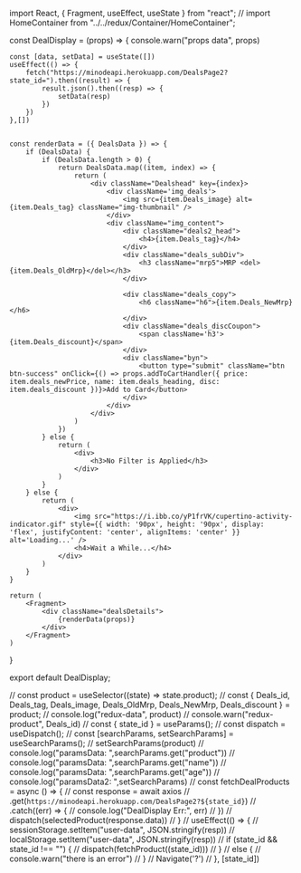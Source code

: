 import React, { Fragment, useEffect, useState } from "react";
// import HomeContainer from "../../redux/Container/HomeContainer";


const DealDisplay = (props) => {
    console.warn("props data", props)


    const [data, setData] = useState([])
    useEffect(() => {
        fetch("https://minodeapi.herokuapp.com/DealsPage2?state_id=").then((result) => {
            result.json().then((resp) => {
                setData(resp)
            })
        })
    },[])


    const renderData = ({ DealsData }) => {
        if (DealsData) {
            if (DealsData.length > 0) {
                return DealsData.map((item, index) => {
                    return (
                        <div className="Dealshead" key={index}>
                            <div className='img_deals'>
                                <img src={item.Deals_image} alt={item.Deals_tag} className="img-thumbnail" />
                            </div>
                            <div className="img_content">
                                <div className="deals2_head">
                                    <h4>{item.Deals_tag}</h4>
                                </div>
                                <div className="deals_subDiv">
                                    <h3 className="mrp5">MRP <del>{item.Deals_OldMrp}</del></h3>
                                </div>

                                <div className="deals_copy">
                                    <h6 className="h6">{item.Deals_NewMrp}</h6>
                                </div>
                                <div className="deals_discCoupon">
                                    <span className='h3'>{item.Deals_discount}</span>
                                </div>
                                <div className="byn">
                                    <button type="submit" className="btn btn-success" onClick={() => props.addToCartHandler({ price: item.deals_newPrice, name: item.deals_heading, disc: item.deals_discount })}>Add to Card</button>
                                </div>
                            </div>
                        </div>
                    )
                })
            } else {
                return (
                    <div>
                        <h3>No Filter is Applied</h3>
                    </div>
                )
            }
        } else {
            return (
                <div>
                    <img src="https://i.ibb.co/yP1frVK/cupertino-activity-indicator.gif" style={{ width: '90px', height: '90px', display: 'flex', justifyContent: 'center', alignItems: 'center' }} alt='Loading...' />
                    <h4>Wait a While...</h4>
                </div>
            )
        }
    }

    return (
        <Fragment>
            <div className="dealsDetails">
                {renderData(props)}
            </div>
        </Fragment>
    )
}

export default DealDisplay;




 // const product = useSelector((state) => state.product);
 // const { Deals_id, Deals_tag, Deals_image, Deals_OldMrp, Deals_NewMrp, Deals_discount } = product;
 // console.log("redux-data", product)
 // console.warn("redux-product", Deals_id)
 // const { state_id } = useParams();
 // const dispatch = useDispatch();
 // const [searchParams, setSearchParams] = useSearchParams();
 // setSearchParams(product)
 // console.log("paramsData: ",searchParams.get("product"))
 // console.log("paramsData: ",searchParams.get("name"))
 // console.log("paramsData: ",searchParams.get("age"))
 // console.log("paramsData2: ",setSearchParams)
 // const fetchDealProducts = async () => {
 // const response = await axios
 // .get(`https://minodeapi.herokuapp.com/DealsPage2?${state_id}`)
 // .catch((err) => {
 // console.log("DealDisplay Err:", err)
 // })
 // dispatch(selectedProduct(response.data))
 // }
 // useEffect(() => {
 // sessionStorage.setItem("user-data", JSON.stringify(resp))
 // localStorage.setItem("user-data", JSON.stringify(resp))
 // if (state_id && state_id !== "") {
 // dispatch(fetchProduct((state_id)))
 // }
 // else {
 // console.warn("there is an error")
 // }
 //   Navigate('?')
 // }, [state_id])
